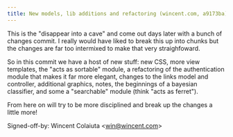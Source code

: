 ```yaml
---
title: New models, lib additions and refactoring (wincent.com, a9173ba)
---
```


This is the "disappear into a cave" and come out days later with a bunch of changes commit. I really would have liked to break this up into chunks but the changes are far too intermixed to make that very straighfoward.

So in this commit we have a host of new stuff: new CSS, more view templates, the "acts as sortable" module, a refactoring of the authentication module that makes it far more elegant, changes to the links model and controller, additional graphics, notes, the beginnings of a bayesian classifier, and some a "searchable" module (think "acts as ferret").

From here on will try to be more disciplined and break up the changes a little more!

Signed-off-by: Wincent Colaiuta &lt;win@wincent.com&gt;
